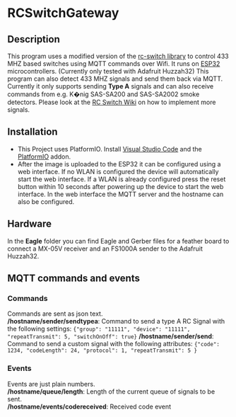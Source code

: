 # RCSwitchGateway
## Description
This program uses a modified version of the [rc-switch library](https://github.com/sui77/rc-switch) to control 433 MHZ based switches using MQTT commands over Wifi. It runs on [ESP32](https://www.espressif.com/en/products/hardware/esp32/overview) microcontrollers. (Currently only tested with Adafruit Huzzah32) This program can also detect 433 MHZ signals and send them back via MQTT. Currently it only supports sending **Type A** signals and can also receive commands from e.g. K�nig SAS-SA200 and SAS-SA2002 smoke detectors. Please look at the [RC Switch Wiki](https://github.com/sui77/rc-switch/wiki/Add_New_Remote_Part_1) on how to implement more signals.
## Installation
- This Project uses PlatformIO. Install [Visual Studio Code](https://code.visualstudio.com) and the [PlatformIO](https://platformio.org/platformio-ide) addon.
- After the image is uploaded to the ESP32 it can be configured using a web interface. If no WLAN is configured the device will automatically start the web interface. If a WLAN is already configured press the reset button within 10 seconds after powering up the device to start the web interface. In the web interface the MQTT server and the hostname can also be configured.
## Hardware
In the **Eagle** folder you can find Eagle and Gerber files for a feather board to connect a MX-05V receiver and an FS1000A sender to the Adafruit Huzzah32.
## MQTT commands and events
### Commands
Commands are sent as json text.  
**/hostname/sender/sendtypea**: Command to send a type A RC Signal with the following settings:
`{"group": "11111", "device": "11111", "repeatTransmit": 5, "switchOnOff": true}`
**/hostname/sender/send**: Command to send a custom signal with the following attributes:
`{"code": 1234, "codeLength": 24, "protocol": 1, "repeatTransmit": 5 }`
### Events
Events are just plain numbers.  
**/hostname/queue/length**: Length of the current queue of signals to be sent.  
**/hostname/events/codereceived**: Received code event